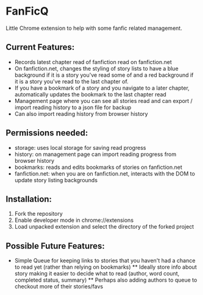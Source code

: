 FanFicQ
=======

Little Chrome extension to help with some fanfic related management.

## Current Features:
* Records latest chapter read of fanfiction read on fanfiction.net
* On fanfiction.net, changes the styling of story lists to have a blue background if it is a story you've read some of and a red background if it is a story you've read to the last chapter of.
* If you have a bookmark of a story and you navigate to a later chapter, automatically updates the bookmark to the last chapter read
* Management page where you can see all stories read and can export / import reading history to a json file for backup
* Can also import reading history from browser history

## Permissions needed:
* storage: uses local storage for saving read progress
* history: on management page can import reading progress from browser history
* bookmarks: reads and edits bookmarks of stories on fanfiction.net
* fanfiction.net: when you are on fanfiction.net, interacts with the DOM to update story listing backgrounds

## Installation:
1. Fork the repository
1. Enable developer mode in chrome://extensions
1. Load unpacked extension and select the directory of the forked project

## Possible Future Features:
* Simple Queue for keeping links to stories that you haven't had a chance to read yet (rather than relying on bookmarks)
** Ideally store info about story making it easier to decide what to read (author, word count, completed status, summary)
** Perhaps also adding authors to queue to checkout more of their stories/favs
